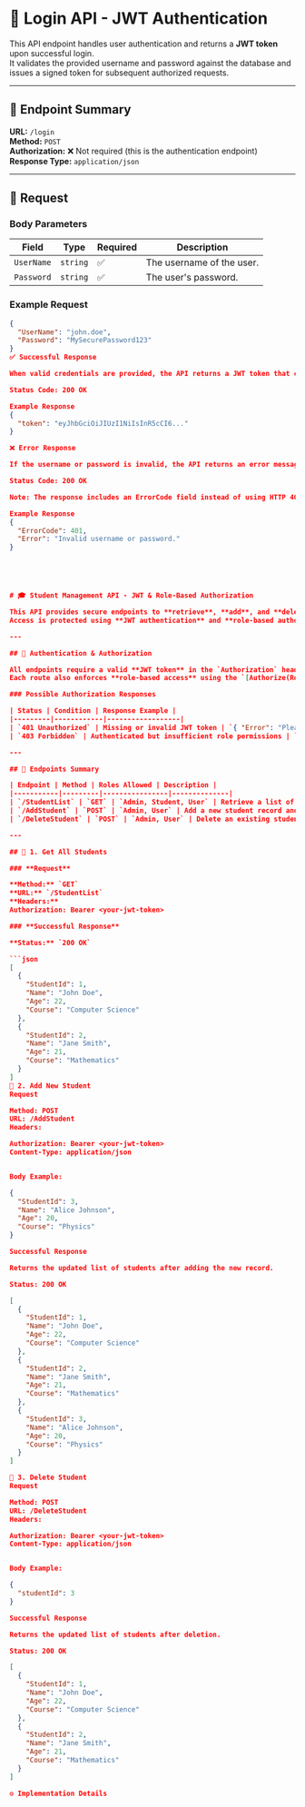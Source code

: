 # 🔐 Login API - JWT Authentication

This API endpoint handles user authentication and returns a **JWT token** upon successful login.  
It validates the provided username and password against the database and issues a signed token for subsequent authorized requests.

---

## 📘 Endpoint Summary

**URL:** `/login`  
**Method:** `POST`  
**Authorization:** ❌ Not required (this is the authentication endpoint)  
**Response Type:** `application/json`

---

## 🧾 Request

### **Body Parameters**

| Field       | Type     | Required | Description                   |
|--------------|----------|-----------|--------------------------------|
| `UserName`   | `string` | ✅        | The username of the user.      |
| `Password`   | `string` | ✅        | The user's password.           |

### Example Request
```json
{
  "UserName": "john.doe",
  "Password": "MySecurePassword123"
}
✅ Successful Response

When valid credentials are provided, the API returns a JWT token that can be used to authenticate future requests.

Status Code: 200 OK

Example Response
{
  "token": "eyJhbGciOiJIUzI1NiIsInR5cCI6..."
}

❌ Error Response

If the username or password is invalid, the API returns an error message with an appropriate code.

Status Code: 200 OK

Note: The response includes an ErrorCode field instead of using HTTP 401 directly.

Example Response
{
  "ErrorCode": 401,
  "Error": "Invalid username or password."
}





# 🎓 Student Management API - JWT & Role-Based Authorization

This API provides secure endpoints to **retrieve**, **add**, and **delete** students from the system.  
Access is protected using **JWT authentication** and **role-based authorization**, ensuring only users with specific roles can perform certain actions.

---

## 🔐 Authentication & Authorization

All endpoints require a valid **JWT token** in the `Authorization` header.  
Each route also enforces **role-based access** using the `[Authorize(Roles = "...")]` attribute.

### Possible Authorization Responses

| Status | Condition | Response Example |
|---------|------------|------------------|
| `401 Unauthorized` | Missing or invalid JWT token | `{ "Error": "Please log in to access this resource" }` |
| `403 Forbidden` | Authenticated but insufficient role permissions | `{ "Error": "Not authorized to perform this action" }` |

---

## 🧾 Endpoints Summary

| Endpoint | Method | Roles Allowed | Description |
|-----------|---------|----------------|--------------|
| `/StudentList` | `GET` | `Admin, Student, User` | Retrieve a list of all students. |
| `/AddStudent` | `POST` | `Admin, User` | Add a new student record and return the updated list. |
| `/DeleteStudent` | `POST` | `Admin, User` | Delete an existing student record and return the updated list. |

---

## 📘 1. Get All Students

### **Request**

**Method:** `GET`  
**URL:** `/StudentList`  
**Headers:**  
Authorization: Bearer <your-jwt-token>

### **Successful Response**

**Status:** `200 OK`

```json
[
  {
    "StudentId": 1,
    "Name": "John Doe",
    "Age": 22,
    "Course": "Computer Science"
  },
  {
    "StudentId": 2,
    "Name": "Jane Smith",
    "Age": 21,
    "Course": "Mathematics"
  }
]
📘 2. Add New Student
Request

Method: POST
URL: /AddStudent
Headers:

Authorization: Bearer <your-jwt-token>
Content-Type: application/json


Body Example:

{
  "StudentId": 3,
  "Name": "Alice Johnson",
  "Age": 20,
  "Course": "Physics"
}

Successful Response

Returns the updated list of students after adding the new record.

Status: 200 OK

[
  {
    "StudentId": 1,
    "Name": "John Doe",
    "Age": 22,
    "Course": "Computer Science"
  },
  {
    "StudentId": 2,
    "Name": "Jane Smith",
    "Age": 21,
    "Course": "Mathematics"
  },
  {
    "StudentId": 3,
    "Name": "Alice Johnson",
    "Age": 20,
    "Course": "Physics"
  }
]

📘 3. Delete Student
Request

Method: POST
URL: /DeleteStudent
Headers:

Authorization: Bearer <your-jwt-token>
Content-Type: application/json


Body Example:

{
  "studentId": 3
}

Successful Response

Returns the updated list of students after deletion.

Status: 200 OK

[
  {
    "StudentId": 1,
    "Name": "John Doe",
    "Age": 22,
    "Course": "Computer Science"
  },
  {
    "StudentId": 2,
    "Name": "Jane Smith",
    "Age": 21,
    "Course": "Mathematics"
  }
]

⚙️ Implementation Details
